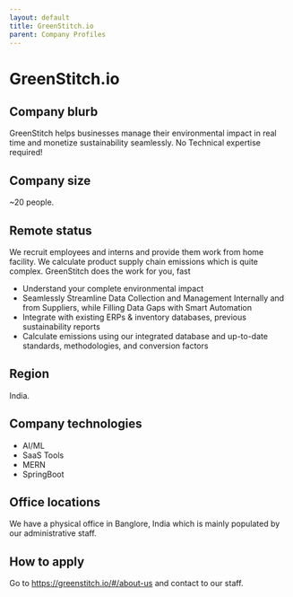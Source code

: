 ```yaml
---
layout: default
title: GreenStitch.io
parent: Company Profiles
---
```


# GreenStitch.io

## Company blurb

GreenStitch helps businesses manage their environmental impact in real time and monetize sustainability seamlessly. No Technical expertise required!

## Company size

~20 people.

## Remote status

We recruit employees and interns and provide them work from home facility. We calculate product supply chain emissions which is quite complex. GreenStitch does the work for you, fast

* Understand your complete environmental impact
* Seamlessly Streamline Data Collection and Management Internally and from Suppliers, while Filling Data Gaps with Smart Automation
* Integrate with existing ERPs & inventory databases, previous sustainability reports
* Calculate emissions using our integrated database and up-to-date standards, methodologies, and conversion factors

## Region

India.

## Company technologies

* AI/ML
* SaaS Tools
* MERN
* SpringBoot

## Office locations

We have a physical office in Banglore, India which is mainly populated by our administrative staff.

## How to apply

Go to https://greenstitch.io/#/about-us and contact to our staff.
